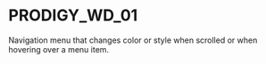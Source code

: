 # PRODIGY_WD_01
Navigation menu that changes color or style when scrolled or when hovering over a menu item.
